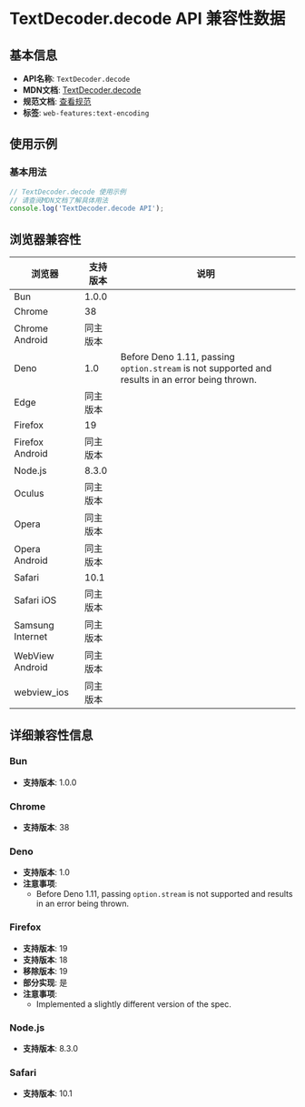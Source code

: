 # TextDecoder.decode API 兼容性数据

## 基本信息

- **API名称**: `TextDecoder.decode`
- **MDN文档**: [TextDecoder.decode](https://developer.mozilla.org/docs/Web/API/TextDecoder/decode)
- **规范文档**: [查看规范](https://encoding.spec.whatwg.org/#ref-for-dom-textdecoder-decode①)
- **标签**: `web-features:text-encoding`

## 使用示例

### 基本用法

```javascript
// TextDecoder.decode 使用示例
// 请查阅MDN文档了解具体用法
console.log('TextDecoder.decode API');
```

## 浏览器兼容性

| 浏览器 | 支持版本 | 说明 |
|--------|----------|------|
| Bun | 1.0.0 |  |
| Chrome | 38 |  |
| Chrome Android | 同主版本 |  |
| Deno | 1.0 | Before Deno 1.11, passing `option.stream` is not supported and results in an error being thrown. |
| Edge | 同主版本 |  |
| Firefox | 19 |  |
| Firefox Android | 同主版本 |  |
| Node.js | 8.3.0 |  |
| Oculus | 同主版本 |  |
| Opera | 同主版本 |  |
| Opera Android | 同主版本 |  |
| Safari | 10.1 |  |
| Safari iOS | 同主版本 |  |
| Samsung Internet | 同主版本 |  |
| WebView Android | 同主版本 |  |
| webview_ios | 同主版本 |  |

## 详细兼容性信息

### Bun

- **支持版本**: 1.0.0

### Chrome

- **支持版本**: 38

### Deno

- **支持版本**: 1.0
- **注意事项**:
  - Before Deno 1.11, passing `option.stream` is not supported and results in an error being thrown.

### Firefox

- **支持版本**: 19
- **支持版本**: 18
- **移除版本**: 19
- **部分实现**: 是
- **注意事项**:
  - Implemented a slightly different version of the spec.

### Node.js

- **支持版本**: 8.3.0

### Safari

- **支持版本**: 10.1

